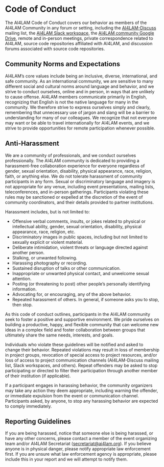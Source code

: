 # Code of Conduct

The AI4LAM Code of Conduct covers our behavior as members of the AI4LAM Community in any forum or setting, including the [AI4LAM-Discuss](https://groups.google.com/g/ai4lam) mailing list, the [AI4LAM Slack workspace](https://ai4lam.slack.com/join/shared_invite/zt-1omthldn8-9vrGySjIRdija1nKQm0ltA#/shared-invite/email), the [AI4LAM community Google Drive](https://drive.google.com/drive/folders/1GJ0IJ0q11eYU0HZyQyNK_LP81fi1NsE8), remote and in-person meetings, private correspondence related to AI4LAM, source code repositories affiliated with AI4LAM, and discussion forums associated with source code repositories.

## Community Norms and Expectations

AI4LAM’s core values include being an inclusive, diverse, international, and safe community. As an international community, we are sensitive to many different social and cultural norms around language and behavior, and we strive to conduct ourselves, online and in person, in ways that are unlikely to cause offense. AI4LAM members communicate primarily in English, recognizing that English is not the native language for many in the community. We therefore strive to express ourselves simply and clearly, remembering that unnecessary use of jargon and slang will be a barrier to understanding for many of our colleagues. We recognize that not everyone may want or be able to travel internationally for AI4LAM events, and we strive to provide opportunities for remote participation whenever possible.

## Anti-Harassment

We are a community of professionals, and we conduct ourselves professionally. The AI4LAM community is dedicated to providing a harassment-free collaboration experience for everyone regardless of gender, sexual orientation, disability, physical appearance, race, religion, faith, or anything else. We do not tolerate harassment of community participants in any form. Sexual or discriminatory language and imagery is not appropriate for any venue, including event presentations, mailing lists, teleconferences, and in-person gatherings. Participants violating these rules may be sanctioned or expelled at the discretion of the event of community coordinators, and their details provided to partner institutions.

Harassment includes, but is not limited to:

* Offensive verbal comments, insults, or jokes related to physical or intellectual ability, gender, sexual orientation, disability, physical appearance, race, religion, etc.
* Discriminatory images in public spaces, including but not limited to sexually explicit or violent material.
* Deliberate intimidation, violent threats or language directed against another person.
* Stalking, or unwanted following.
* Harassing photography or recording.
* Sustained disruption of talks or other communication.
* Inappropriate or unwanted physical contact, and unwelcome sexual attention.
* Posting (or threatening to post) other people’s personally identifying information.
* Advocating for, or encouraging, any of the above behavior.
* Repeated harassment of others. In general, if someone asks you to stop, then stop.

As this code of conduct outlines, participants in the AI4LAM community seek to foster a positive and supportive environment. We pride ourselves on building a productive, happy, and flexible community that can welcome new ideas in a complex field and foster collaboration between groups that ultimately share the same needs, interests, and goals.

Individuals who violate these guidelines will be notified and asked to change their behavior. Repeated violations may result in loss of membership in project groups, revocation of special access to project resources, and/or loss of access to project communication channels (AI4LAM-Discuss mailing list, Slack workspaces, and others). Repeat offenders may be asked to stop participating or directed to filter their participation through another member of their institution (if applicable).

If a participant engages in harassing behavior, the community organizers may take any action they deem appropriate, including warning the offender, or immediate expulsion from the event or communication channel. Participants asked, by anyone, to stop any harassing behavior are expected to comply immediately.

## Reporting Guidelines

If you are being harassed, notice that someone else is being harassed, or have any other concerns, please contact a member of the event organizing team and/or AI4LAM Secretariat ([secretariat@ai4lam.org](secretariat@ai4lam.org)). If you believe anyone is in physical danger, please notify appropriate law enforcement first. If you are unsure what law enforcement agency is appropriate, please include this in your report and we will attempt to notify them.
